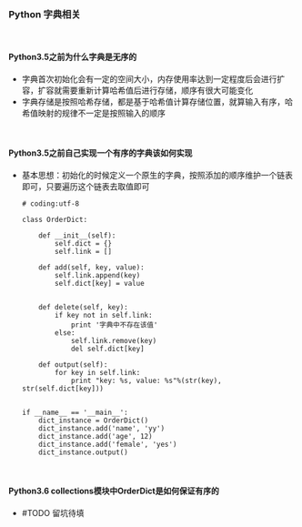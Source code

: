 ### Python 字典相关

<br/>


#### Python3.5之前为什么字典是无序的
* 字典首次初始化会有一定的空间大小，内存使用率达到一定程度后会进行扩容，扩容就需要重新计算哈希值后进行存储，顺序有很大可能变化
* 字典存储是按照哈希存储，都是基于哈希值计算存储位置，就算输入有序，哈希值映射的规律不一定是按照输入的顺序

<br/>

#### Python3.5之前自己实现一个有序的字典该如何实现
* 基本思想：初始化的时候定义一个原生的字典，按照添加的顺序维护一个链表即可，只要遍历这个链表去取值即可
    ```
    # coding:utf-8

    class OrderDict:

        def __init__(self):
            self.dict = {}
            self.link = []

        def add(self, key, value):
            self.link.append(key)
            self.dict[key] = value


        def delete(self, key):
            if key not in self.link:
                print '字典中不存在该值'
            else:
                self.link.remove(key)
                del self.dict[key]

        def output(self):
            for key in self.link:
                print "key: %s, value: %s"%(str(key), str(self.dict[key]))


    if __name__ == '__main__':
        dict_instance = OrderDict()
        dict_instance.add('name', 'yy')
        dict_instance.add('age', 12)
        dict_instance.add('female', 'yes')
        dict_instance.output()
    ```
<br/>

#### Python3.6 collections模块中OrderDict是如何保证有序的
* #TODO 留坑待填
